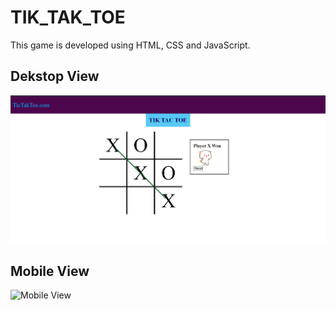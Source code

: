 # TIK_TAK_TOE
This game is developed using HTML, CSS and JavaScript.

## Dekstop View
![Desktop View](projectImages/desktopView.png)

## Mobile View
![Mobile View](projectImages/mobile.png)


